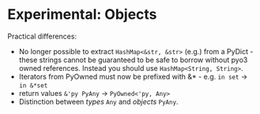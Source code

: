 # Experimental: Objects

Practical differences:
 - No longer possible to extract `HashMap<&str, &str>` (e.g.) from a PyDict - these strings cannot be guaranteed to be safe to borrow without pyo3 owned references. Instead you should use `HashMap<String, String>`.
 - Iterators from PyOwned must now be prefixed with &* - e.g. `in set` -> `in &*set`
 - return values `&'py PyAny` -> `PyOwned<'py, Any>`
 - Distinction between _types_ `Any` and _objects_ `PyAny`.
